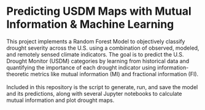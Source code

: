 # Predicting USDM Maps with Mutual Information & Machine Learning
This project implements a Random Forest Model to objectively classify drought severity across the U.S. using a combination of observed, modeled, and remotely sensed climate indicators. The goal is to predict the U.S. Drought Monitor (USDM) categories by learning from historical data and quantifying the importance of each drought indicator using information-theoretic metrics like mutual information (MI) and fractional information (FI).  <br>
<br>
Included in this repository is the script to generate, run, and save the model and its predictions, along with several Jupyter notebooks to calculate mutual information and plot drought maps. 
